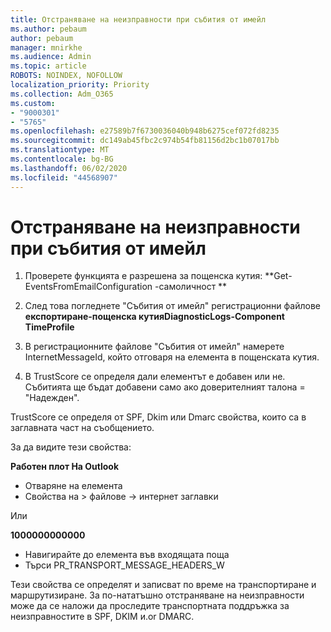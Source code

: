 ```yaml
---
title: Отстраняване на неизправности при събития от имейл
ms.author: pebaum
author: pebaum
manager: mnirkhe
ms.audience: Admin
ms.topic: article
ROBOTS: NOINDEX, NOFOLLOW
localization_priority: Priority
ms.collection: Adm_O365
ms.custom:
- "9000301"
- "5765"
ms.openlocfilehash: e27589b7f6730036040b948b6275cef072fd8235
ms.sourcegitcommit: dc149ab45fbc2c974b54fb81156d2bc1b07017bb
ms.translationtype: MT
ms.contentlocale: bg-BG
ms.lasthandoff: 06/02/2020
ms.locfileid: "44568907"
---
```

# <a name="troubleshooting-events-from-email"></a>Отстраняване на неизправности при събития от имейл

1. Проверете функцията е разрешена за пощенска кутия: **Get-EventsFromEmailConfiguration -самоличност <mailbox> **

2. След това погледнете "Събития от имейл" регистрационни файлове **експортиране-пощенска кутияDiagnosticLogs-Component <mailbox> TimeProfile**

3. В регистрационните файлове "Събития от имейл" намерете InternetMessageId, който отговаря на елемента в пощенската кутия.  

4. В TrustScore се определя дали елементът е добавен или не. Събитията ще бъдат добавени само ако доверителният талона = "Надежден".

TrustScore се определя от SPF, Dkim или Dmarc свойства, които са в заглавната част на съобщението.

За да видите тези свойства:

**Работен плот На Outlook**

- Отваряне на елемента
- Свойства на > файлове -> интернет заглавки

Или

**1000000000000**

- Навигирайте до елемента във входящата поща
- Търси PR_TRANSPORT_MESSAGE_HEADERS_W

Тези свойства се определят и записват по време на транспортиране и маршрутизиране. За по-нататъшно отстраняване на неизправности може да се наложи да проследите транспортната поддръжка за неизправностите в SPF, DKIM и.or DMARC.